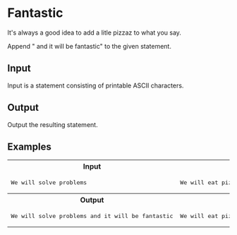 # Fantastic

It's always a good idea to add a litle pizzaz to what you say.

Append " and it will be fantastic" to the given statement.

## Input

Input is a statement consisting of printable ASCII characters.

## Output

Output the resulting statement.

## Examples

<table>
    <tr>
        <th>Input</th>
        <th>Input</th>
    </tr>
    <tr>
        <td><pre>We will solve problems</pre></td>
        <td><pre>We will eat pizza</pre></td>
    </tr>
    <tr>
        <th>Output</th>
        <th>Output</th>
    </tr>
    <tr>
        <td><pre>We will solve problems and it will be fantastic</pre></td>
        <td><pre>We will eat pizza and it will be fantastic</pre></td>
    </tr>
</table>
